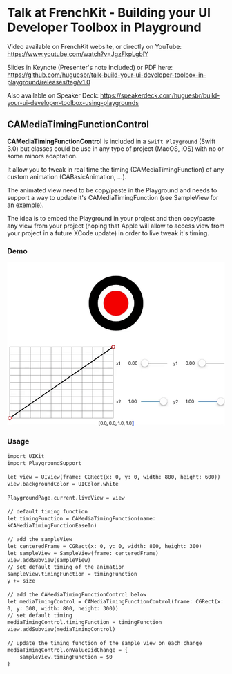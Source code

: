 # Talk at FrenchKit - Building your UI Developer Toolbox in Playground

Video available on FrenchKit website, or directly on YouTube: https://www.youtube.com/watch?v=JgzFkpLgblY

Slides in Keynote (Presenter's note included) or PDF here: https://github.com/huguesbr/talk-build-your-ui-developer-toolbox-in-playground/releases/tag/v1.0

Also available on Speaker Deck: https://speakerdeck.com/huguesbr/build-your-ui-developer-toolbox-using-playgrounds


## CAMediaTimingFunctionControl

**CAMediaTimingFunctionControl** is included in a `Swift Playground` (Swift 3.0) but classes could be use in any type of project (MacOS, iOS) with no or some minors adaptation.

It allow you to tweak in real time the timing (CAMediaTimingFunction) of any custom animation (CABasicAnimation, ...).

The animated view need to be copy/paste in the Playground and needs to support a way to update it's CAMediaTimingFunction (see SampleView for an exemple).

The idea is to embed the Playground in your project and then copy/paste any view from your project (hoping that Apple will allow to access view from your project in a future XCode update) in order to live tweak it's timing.

### Demo
![CAMediaTimingFunctionControl Demo](https://raw.githubusercontent.com/huguesbr/talk-build-your-ui-developer-toolbox-in-playground/master/resources/camediatimingfunctioncontrol-demo.gif)


### Usage

```
import UIKit
import PlaygroundSupport

let view = UIView(frame: CGRect(x: 0, y: 0, width: 800, height: 600))
view.backgroundColor = UIColor.white

PlaygroundPage.current.liveView = view

// default timing function
let timingFunction = CAMediaTimingFunction(name: kCAMediaTimingFunctionEaseIn)

// add the sampleView
let centeredFrame = CGRect(x: 0, y: 0, width: 800, height: 300)
let sampleView = SampleView(frame: centeredFrame)
view.addSubview(sampleView)
// set default timing of the animation
sampleView.timingFunction = timingFunction
y += size

// add the CAMediaTimingFunctionControl below
let mediaTimingControl = CAMediaTimingFunctionControl(frame: CGRect(x: 0, y: 300, width: 800, height: 300))
// set default timing
mediaTimingControl.timingFunction = timingFunction
view.addSubview(mediaTimingControl)

// update the timing function of the sample view on each change 
mediaTimingControl.onValueDidChange = {
    sampleView.timingFunction = $0
}

```
